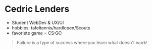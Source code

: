 # Cedric Lenders

- Student WebDev & UX/UI
- hobbies: tafeltennis/hardlopen/Scouts
- favoriete game = CS:GO

> Failure is a type of success where you learn what doesn't work!
